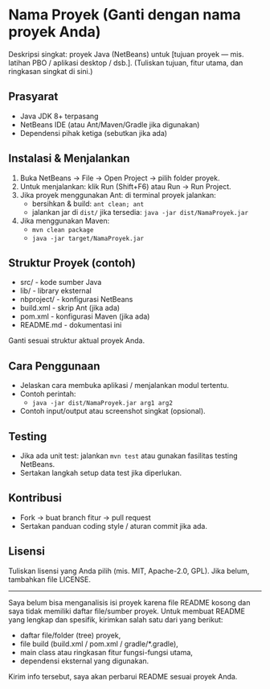 # Nama Proyek (Ganti dengan nama proyek Anda)
Deskripsi singkat: proyek Java (NetBeans) untuk [tujuan proyek — mis. latihan PBO / aplikasi desktop / dsb.].
(Tuliskan tujuan, fitur utama, dan ringkasan singkat di sini.)

## Prasyarat
- Java JDK 8+ terpasang
- NetBeans IDE (atau Ant/Maven/Gradle jika digunakan)
- Dependensi pihak ketiga (sebutkan jika ada)

## Instalasi & Menjalankan
1. Buka NetBeans → File → Open Project → pilih folder proyek.
2. Untuk menjalankan: klik Run (Shift+F6) atau Run → Run Project.
3. Jika proyek menggunakan Ant: di terminal proyek jalankan:
    - bersihkan & build: `ant clean; ant`
    - jalankan jar di `dist/` jika tersedia: `java -jar dist/NamaProyek.jar`
4. Jika menggunakan Maven:
    - `mvn clean package`
    - `java -jar target/NamaProyek.jar`

## Struktur Proyek (contoh)
- src/ - kode sumber Java
- lib/ - library eksternal
- nbproject/ - konfigurasi NetBeans
- build.xml - skrip Ant (jika ada)
- pom.xml - konfigurasi Maven (jika ada)
- README.md - dokumentasi ini

Ganti sesuai struktur aktual proyek Anda.

## Cara Penggunaan
- Jelaskan cara membuka aplikasi / menjalankan modul tertentu.
- Contoh perintah:
  - `java -jar dist/NamaProyek.jar arg1 arg2`
- Contoh input/output atau screenshot singkat (opsional).

## Testing
- Jika ada unit test: jalankan `mvn test` atau gunakan fasilitas testing NetBeans.
- Sertakan langkah setup data test jika diperlukan.

## Kontribusi
- Fork → buat branch fitur → pull request
- Sertakan panduan coding style / aturan commit jika ada.

## Lisensi
Tuliskan lisensi yang Anda pilih (mis. MIT, Apache-2.0, GPL). Jika belum, tambahkan file LICENSE.

---

Saya belum bisa menganalisis isi proyek karena file README kosong dan saya tidak memiliki daftar file/sumber proyek. Untuk membuat README yang lengkap dan spesifik, kirimkan salah satu dari yang berikut:
- daftar file/folder (tree) proyek,
- file build (build.xml / pom.xml / gradle/*.gradle),
- main class atau ringkasan fitur fungsi-fungsi utama,
- dependensi eksternal yang digunakan.

Kirim info tersebut, saya akan perbarui README sesuai proyek Anda.
